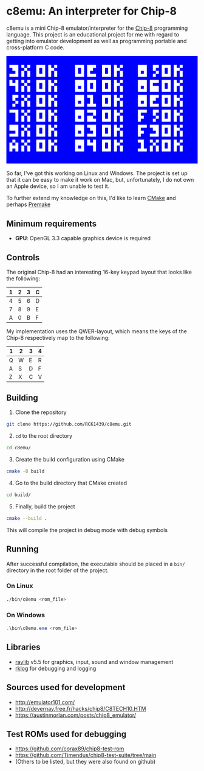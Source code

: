 # c8emu: An interpreter for Chip-8

c8emu is a mini Chip-8 emulator/interpreter for the [Chip-8](https://en.wikipedia.org/wiki/CHIP-8) programming language. This project is an educational project for me with regard to getting into emulator development as well as programming portable and cross-platform C code.

![[image]](resources/test_opcode.png)

So far, I've got this working on Linux and Windows. The project is set up that it can be easy to make it work on Mac, but, unfortunately, I do not own an Apple device, so I am unable to test it.

To further extend my knowledge on this, I'd like to learn [CMake](https://cmake.org/) and perhaps [Premake](https://premake.github.io/)

## Minimum requirements

- **GPU**: OpenGL 3.3 capable graphics device is required

## Controls

The original Chip-8 had an interesting 16-key keypad layout that looks like the following:

|1|2|3|C|
|-|-|-|-|
|4|5|6|D|
|7|8|9|E|
|A|0|B|F|

My implementation uses the QWER-layout, which means the keys of the Chip-8 respectively map to the following:

|1|2|3|4|
|-|-|-|-|
|Q|W|E|R|
|A|S|D|F|
|Z|X|C|V|

## Building

1. Clone the repository
```sh
git clone https://github.com/RCK1439/c8emu.git
```

2. `cd` to the root directory
```sh
cd c8emu/
```

3. Create the build configuration using CMake
```sh
cmake -B build
```

4. Go to the build directory that CMake created
```sh
cd build/
```

5. Finally, build the project
```sh
cmake --build .
```

This will compile the project in debug mode with debug symbols

## Running

After successful compilation, the executable should be placed in a `bin/` directory in the root folder of the project.

### On Linux
```bash
./bin/c8emu <rom_file>
```

### On Windows
```powershell
.\bin\c8emu.exe <rom_file>
```

## Libraries

- [raylib](https://www.raylib.com/) v5.5 for graphics, input, sound and window management
- [rklog](https://github.com/RCK1439/rklog) for debugging and logging


## Sources used for development

- http://emulator101.com/
- http://devernay.free.fr/hacks/chip8/C8TECH10.HTM
- https://austinmorlan.com/posts/chip8_emulator/

## Test ROMs used for debugging

- https://github.com/corax89/chip8-test-rom
- https://github.com/Timendus/chip8-test-suite/tree/main
- (Others to be listed, but they were also found on github)